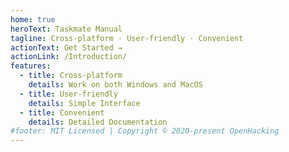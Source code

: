 ```yaml
---
home: true
heroText: Taskmate Manual
tagline: Cross-platform · User-friendly · Convenient
actionText: Get Started →
actionLink: /Introduction/
features:
  - title: Cross-platform
    details: Work on both Windows and MacOS
  - title: User-friendly
    details: Simple Interface 
  - title: Convenient
    details: Detailed Documentation
#footer: MIT Licensed | Copyright © 2020-present OpenHacking
---
```


